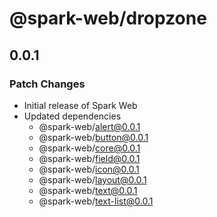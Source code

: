 # @spark-web/dropzone

## 0.0.1

### Patch Changes

- Initial release of Spark Web
- Updated dependencies
  - @spark-web/alert@0.0.1
  - @spark-web/button@0.0.1
  - @spark-web/core@0.0.1
  - @spark-web/field@0.0.1
  - @spark-web/icon@0.0.1
  - @spark-web/layout@0.0.1
  - @spark-web/text@0.0.1
  - @spark-web/text-list@0.0.1
